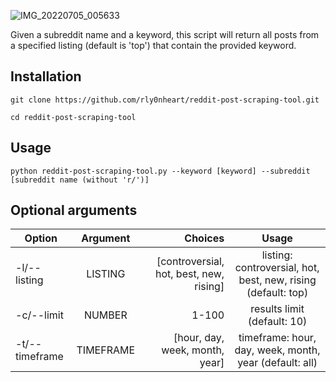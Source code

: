 ![IMG_20220705_005633](https://user-images.githubusercontent.com/74001397/177223778-7c4cba1b-d97a-47f6-8356-c6c3b245f9fd.jpg)

Given a subreddit name and a keyword, this script will return all posts from a specified listing (default is 'top') that contain the provided keyword.

## Installation
```
git clone https://github.com/rly0nheart/reddit-post-scraping-tool.git
```

```
cd reddit-post-scraping-tool
```

## Usage
```
python reddit-post-scraping-tool.py --keyword [keyword] --subreddit [subreddit name (without 'r/')]
```

## Optional arguments
| Option       | Argument    | Choices    | Usage     |
| -------------|:-----------:|-----------:|:---------:|
| -l/--listing | LISTING     | [controversial, hot, best, new, rising]  |  listing: controversial, hot, best, new, rising (default: top)  |
| -c/--limit   | NUMBER      | 1-100      |  results limit (default: 10)|
| -t/--timeframe| TIMEFRAME  | [hour, day, week, month, year]           |  timeframe: hour, day, week, month, year (default: all) |
